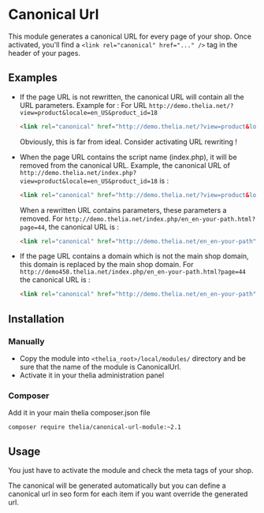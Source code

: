 # Canonical Url

This module generates a canonical URL for every page of your shop. Once activated, you'll find a `<link rel="canonical" href="..." />` tag in the header of your pages.

## Examples

- If the page URL is not rewritten, the canonical URL will contain all the URL parameters. Example for : For URL ```http://demo.thelia.net/?view=product&locale=en_US&product_id=18```
    ```html
    <link rel="canonical" href="http://demo.thelia.net/?view=product&locale=en_US&product_id=18" />
    ```
    Obviously, this is far from ideal. Consider activating URL rewriting !

- When the page URL contains the script name (index.php), it will be removed from the canonical URL. Example, the canonical URL of ```http://demo.thelia.net/index.php?view=product&locale=en_US&product_id=18``` is :
    ```html
    <link rel="canonical" href="http://demo.thelia.net/?view=product&locale=en_US&product_id=18" />
    ```
    
    When a rewritten URL contains parameters, these parameters a removed. For ```http://demo.thelia.net/index.php/en_en-your-path.html?page=44```, the canonical URL is :
    ```html
    <link rel="canonical" href="http://demo.thelia.net/en_en-your-path" />
    ```

- If the page URL contains a domain which is not the main shop domain, this domain is replaced by the main shop domain. For ```http://demo458.thelia.net/index.php/en_en-your-path.html?page=44``` the canonical URL is :
    ```html
    <link rel="canonical" href="http://demo.thelia.net/en_en-your-path" />
    ```

## Installation

### Manually

* Copy the module into ```<thelia_root>/local/modules/``` directory and be sure that the name of the module is CanonicalUrl.
* Activate it in your thelia administration panel

### Composer

Add it in your main thelia composer.json file

```
composer require thelia/canonical-url-module:~2.1
```

## Usage

You just have to activate the module and check the meta tags of your shop.

The canonical will be generated automatically but you can define a canonical url in seo form for each item if you want override the generated url.
